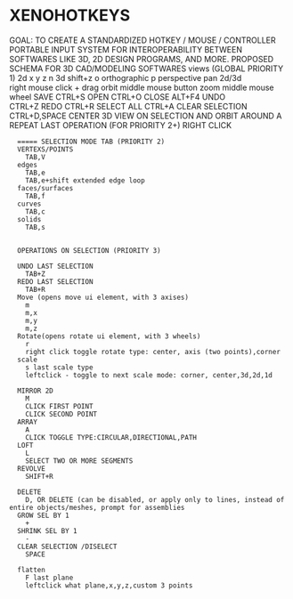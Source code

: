 # XENOHOTKEYS
GOAL: TO CREATE A STANDARDIZED HOTKEY / MOUSE / CONTROLLER PORTABLE INPUT SYSTEM FOR INTEROPERABILITY BETWEEN SOFTWARES LIKE 3D, 2D DESIGN PROGRAMS, AND MORE.
PROPOSED SCHEMA FOR 3D CAD/MODELING SOFTWARES
      views (GLOBAL PRIORITY 1)
      2d 
        x
        y
        z
        n
      3d shift+z
        o orthographic
        p perspective
      pan 2d/3d	 
        right mouse click + drag
      orbit
        middle mouse button
      zoom
        middle mouse wheel
      SAVE
        CTRL+S
      OPEN
        CTRL+O
      CLOSE	
        ALT+F4
      UNDO	
        CTRL+Z
      REDO
        CTRL+R
      SELECT ALL
        CTRL+A
      CLEAR SELECTION
        CTRL+D,SPACE
      CENTER 3D VIEW ON SELECTION AND ORBIT AROUND
        A 
      REPEAT LAST OPERATION (FOR PRIORITY 2+)
        RIGHT CLICK

      ===== SELECTION MODE TAB (PRIORITY 2)
      VERTEXS/POINTS
        TAB,V
      edges
        TAB,e
        TAB,e+shift extended edge loop
      faces/surfaces
        TAB,f
      curves
        TAB,c
      solids
        TAB,s


      OPERATIONS ON SELECTION (PRIORITY 3)

      UNDO LAST SELECTION
        TAB+Z
      REDO LAST SELECTION
        TAB+R
      Move (opens move ui element, with 3 axises)
        m
        m,x
        m,y
        m,z
      Rotate(opens rotate ui element, with 3 wheels)
        r
        right click toggle rotate type: center, axis (two points),corner
      scale
        s last scale type
        leftclick - toggle to next scale mode: corner, center,3d,2d,1d

      MIRROR 2D
        M
        CLICK FIRST POINT
        CLICK SECOND POINT
      ARRAY
        A
        CLICK TOGGLE TYPE:CIRCULAR,DIRECTIONAL,PATH
      LOFT
        L
        SELECT TWO OR MORE SEGMENTS
      REVOLVE
        SHIFT+R

      DELETE
        D, OR DELETE (can be disabled, or apply only to lines, instead of entire objects/meshes, prompt for assemblies
      GROW SEL BY 1
        +
      SHRINK SEL BY 1
        -
      CLEAR SELECTION /DISELECT
        SPACE

      flatten
        F last plane
        leftclick what plane,x,y,z,custom 3 points



